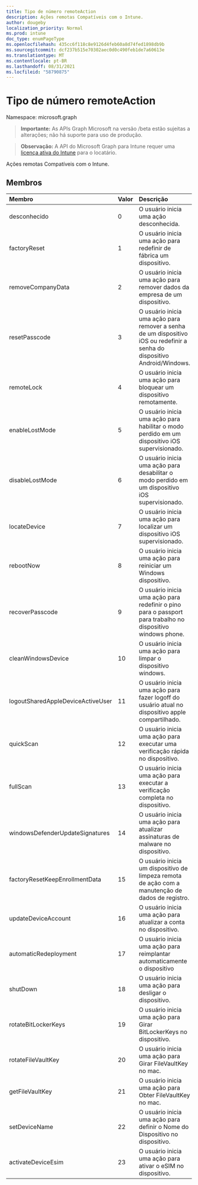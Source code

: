 ```yaml
---
title: Tipo de número remoteAction
description: Ações remotas Compatíveis com o Intune.
author: dougeby
localization_priority: Normal
ms.prod: intune
doc_type: enumPageType
ms.openlocfilehash: 435cc6f118c8e9126d4feb60a8d74fed1898db9b
ms.sourcegitcommit: dcf237b515e70302aec0d0c490feb1de7a60613e
ms.translationtype: MT
ms.contentlocale: pt-BR
ms.lasthandoff: 08/31/2021
ms.locfileid: "58790875"
---
```

# <a name="remoteaction-enum-type"></a>Tipo de número remoteAction

Namespace: microsoft.graph

> **Importante:** As APIs Graph Microsoft na versão /beta estão sujeitas a alterações; não há suporte para uso de produção.

> **Observação:** A API do Microsoft Graph para Intune requer uma [licença ativa do Intune](https://go.microsoft.com/fwlink/?linkid=839381) para o locatário.

Ações remotas Compatíveis com o Intune.

## <a name="members"></a>Membros
|Membro|Valor|Descrição|
|:---|:---|:---|
|desconhecido|0|O usuário inicia uma ação desconhecida.|
|factoryReset|1|O usuário inicia uma ação para redefinir de fábrica um dispositivo. |
|removeCompanyData|2|O usuário inicia uma ação para remover dados da empresa de um dispositivo. |
|resetPasscode|3|O usuário inicia uma ação para remover a senha de um dispositivo iOS ou redefinir a senha do dispositivo Android/Windows. |
|remoteLock|4 |O usuário inicia uma ação para bloquear um dispositivo remotamente.|
|enableLostMode|5 |O usuário inicia uma ação para habilitar o modo perdido em um dispositivo iOS supervisionado.|
|disableLostMode|6 |O usuário inicia uma ação para desabilitar o modo perdido em um dispositivo iOS supervisionado.|
|locateDevice|7 |O usuário inicia uma ação para localizar um dispositivo iOS supervisionado.|
|rebootNow|8 |O usuário inicia uma ação para reiniciar um Windows dispositivo.|
|recoverPasscode|9 |O usuário inicia uma ação para redefinir o pino para o passport para trabalho no dispositivo windows phone.|
|cleanWindowsDevice|10 |O usuário inicia uma ação para limpar o dispositivo windows.|
|logoutSharedAppleDeviceActiveUser|11 |O usuário inicia uma ação para fazer logoff do usuário atual no dispositivo apple compartilhado.|
|quickScan|12 |O usuário inicia uma ação para executar uma verificação rápida no dispositivo.|
|fullScan|13|O usuário inicia uma ação para executar a verificação completa no dispositivo.|
|windowsDefenderUpdateSignatures|14 |O usuário inicia uma ação para atualizar assinaturas de malware no dispositivo.|
|factoryResetKeepEnrollmentData|15 |O usuário inicia um dispositivo de limpeza remota de ação com a manutenção de dados de registro.|
|updateDeviceAccount|16 |O usuário inicia uma ação para atualizar a conta no dispositivo.|
|automaticRedeployment|17 |O usuário inicia uma ação para reimplantar automaticamente o dispositivo|
|shutDown|18 |O usuário inicia uma ação para desligar o dispositivo.|
|rotateBitLockerKeys|19|O usuário inicia uma ação para Girar BitLockerKeys no dispositivo.|
|rotateFileVaultKey|20|O usuário inicia uma ação para Girar FileVaultKey no mac.|
|getFileVaultKey| 21 |O usuário inicia uma ação para Obter FileVaultKey no mac.|
|setDeviceName|22|O usuário inicia uma ação para definir o Nome do Dispositivo no dispositivo.|
|activateDeviceEsim|23|O usuário inicia uma ação para ativar o eSIM no dispositivo.|



